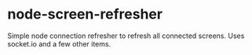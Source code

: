 # node-screen-refresher
Simple node connection refresher to refresh all connected screens. Uses socket.io and a few other items.
